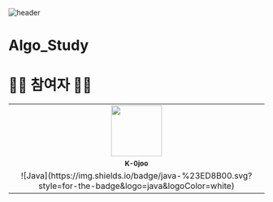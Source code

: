 
![header](https://capsule-render.vercel.app/api?type=waving&color=timeAuto&height=300&section=header&text=Algorithm%20Coding%20Study%&fontSize=50&animation=twinkling)

# Algo_Study


# 👩‍🌾 참여자 👨‍🌾
<table>
  <tr>
    <td align="center"><a href="https://github.com/K-0joo"><img src="https://avatars.githubusercontent.com/u/83263735?v=4?s=100" width="100px;" alt=""></td>
  </tr>
  <tr>
    <td align="center"><sub><b>K-0joo</b></td>
  </tr>
  <tr>
    <td align="center">![Java](https://img.shields.io/badge/java-%23ED8B00.svg?style=for-the-badge&logo=java&logoColor=white)</td>
  </tr>

